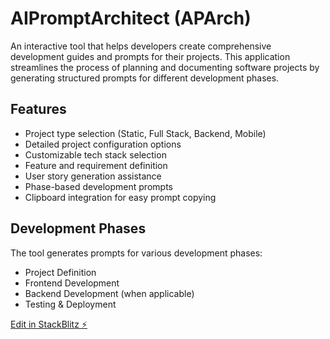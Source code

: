 # AIPromptArchitect (APArch)

An interactive tool that helps developers create comprehensive development guides and prompts for their projects. This application streamlines the process of planning and documenting software projects by generating structured prompts for different development phases.

## Features

- Project type selection (Static, Full Stack, Backend, Mobile)
- Detailed project configuration options
- Customizable tech stack selection
- Feature and requirement definition
- User story generation assistance
- Phase-based development prompts
- Clipboard integration for easy prompt copying

## Development Phases

The tool generates prompts for various development phases:
- Project Definition
- Frontend Development
- Backend Development (when applicable)
- Testing & Deployment

[Edit in StackBlitz ⚡️](https://stackblitz.com/~/github.com/mamertofabian/ai-prompt-architect)

